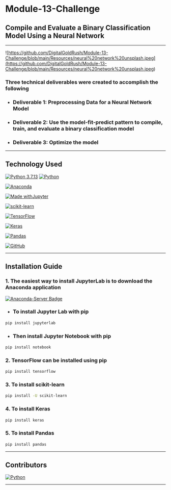 # Module-13-Challenge

## Compile and Evaluate a Binary Classification Model Using a Neural Network 

---
![https://github.com/DigitalGoldRush/Module-13-Challenge/blob/main/Resources/neural%20network%20unsplash.jpeg](<https://github.com/DigitalGoldRush/Module-13-Challenge/blob/main/Resources/neural%20network%20unsplash.jpeg>)

### Three technical deliverables were created to accomplish the following

- ###  Deliverable 1: Preprocessing Data for a Neural Network Model

- ###  Deliverable 2: Use the model-fit-predict pattern to compile, train, and evaluate a binary classification model

- ###  Deliverable 3: Optimize the model

---

## Technology Used

[![Python 3.7.13](https://img.shields.io/badge/python-3670A0?style=for-the-badge&logo=python&logoColor=ffdd54)]([https://www.python.org/downloads/release/python-3912/)
[![Python](https://img.shields.io/badge/Python-3.9.12-blue)](https://www.python.org/downloads/release/python-3912/)

[![Anaconda](https://img.shields.io/badge/Anaconda-%2344A833.svg?style=for-the-badge&logo=anaconda&logoColor=white)](https://www.anaconda.com/)

[![Made withJupyter](https://img.shields.io/badge/Made%20with-Jupyter-orange?style=for-the-badge&logo=Jupyter)](https://jupyter.org/try)

[![scikit-learn](https://img.shields.io/badge/scikit--learn-%23F7931E.svg?style=for-the-badge&logo=scikit-learn&logoColor=white)](https://scikit-learn.org/stable/index.html)

[![TensorFlow](https://img.shields.io/badge/TensorFlow-%23FF6F00.svg?style=for-the-badge&logo=TensorFlow&logoColor=white)](https://www.tensorflow.org/)

[![Keras](https://img.shields.io/badge/Keras-%23D00000.svg?style=for-the-badge&logo=Keras&logoColor=white)](https://keras.io/)

[![Pandas](https://img.shields.io/badge/pandas-%23150458.svg?style=for-the-badge&logo=pandas&logoColor=white)](https://pandas.pydata.org/)

[![GitHub](https://img.shields.io/badge/github-%23121011.svg?style=for-the-badge&logo=github&logoColor=white)](https://github.com/DigitalGoldRush?tab=repositories)

---

## Installation Guide

### 1. The easiest way to install JupyterLab is to download the Anaconda application

[![Anaconda-Server Badge](https://anaconda.org/conda-forge/markdown-include/badges/installer/conda.svg)](https://www.anaconda.com/products/distribution)

- ### To install Jupyter Lab with pip

``` bash
pip install jupyterlab
```

- ### Then install Jupyter Notebook with pip

``` bash
pip install notebook
```

### 2. TensorFlow can be installed using pip

``` bash
pip install tensorflow
```

### 3. To install scikit-learn

```bash
pip install -U scikit-learn
```

### 4. To install Keras

```bash
pip install keras
```

### 5. To install Pandas

```bash
pip install pandas
```
---

## Contributors

[![Python](https://img.shields.io/badge/Michael_Dionne-LinkedIn-blue)](https://www.linkedin.com/in/michael-dionne-b2a1b61b/)

---
